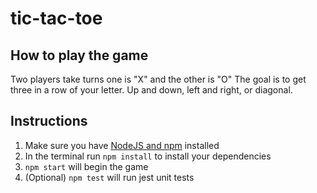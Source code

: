 # tic-tac-toe

## How to play the game
Two players take turns one is "X" and the other is "O"
The goal is to get three in a row of your letter. Up and down, left and right, or diagonal.

## Instructions
1. Make sure you have [NodeJS and npm](https://nodejs.org/en/) installed
2. In the terminal run `npm install` to install your dependencies
2. `npm start` will begin the game
3. (Optional) `npm test` will run jest unit tests
